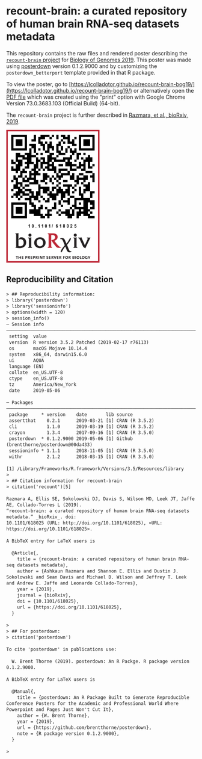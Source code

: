 recount-brain: a curated repository of human brain RNA-seq datasets metadata
============================================================================

This repository contains the raw files and rendered poster describing the [`recount-brain` project](https://github.com/LieberInstitute/recount-brain) for [Biology of Genomes 2019](https://meetings.cshl.edu/meetings.aspx?meet=GENOME&year=19). This poster was made using [posterdown](https://github.com/brentthorne/posterdown) version 0.1.2.9000 and by customizing the `posterdown_betterport` template provided in that R package.

To view the poster, go to [https://lcolladotor.github.io/recount-brain-bog19/](https://lcolladotor.github.io/recount-brain-bog19/) or alternatively open the [PDF file](recount-brain-bog19.pdf) which was created using the "print" option with Google Chrome Version 73.0.3683.103 (Official Build) (64-bit).

The `recount-brain` project is further described in [Razmara, et al., bioRxiv, 2019](https://www.biorxiv.org/content/10.1101/618025v1).

[![](Figures/qr_imglg.png)](https://www.biorxiv.org/content/10.1101/618025v1)


## Reproducibility and Citation


```{r}
> ## Reproducibility information:
> library('posterdown')
> library('sessioninfo')
> options(width = 120)
> session_info()
─ Session info ───────────────────────────────────────────────────────────────────────────────────────────────────────
 setting  value                                      
 version  R version 3.5.2 Patched (2019-02-17 r76113)
 os       macOS Mojave 10.14.4                       
 system   x86_64, darwin15.6.0                       
 ui       AQUA                                       
 language (EN)                                       
 collate  en_US.UTF-8                                
 ctype    en_US.UTF-8                                
 tz       America/New_York                           
 date     2019-05-06                                 

─ Packages ───────────────────────────────────────────────────────────────────────────────────────────────────────────
 package     * version    date       lib source                                 
 assertthat    0.2.1      2019-03-21 [1] CRAN (R 3.5.2)                         
 cli           1.1.0      2019-03-19 [1] CRAN (R 3.5.2)                         
 crayon        1.3.4      2017-09-16 [1] CRAN (R 3.5.0)                         
 posterdown  * 0.1.2.9000 2019-05-06 [1] Github (brentthorne/posterdown@00da433)
 sessioninfo * 1.1.1      2018-11-05 [1] CRAN (R 3.5.0)                         
 withr         2.1.2      2018-03-15 [1] CRAN (R 3.5.0)                         

[1] /Library/Frameworks/R.framework/Versions/3.5/Resources/library
> 
> ## Citation information for recount-brain
> citation('recount')[5]

Razmara A, Ellis SE, Sokolowski DJ, Davis S, Wilson MD, Leek JT, Jaffe AE, Collado-Torres L (2019).
“recount-brain: a curated repository of human brain RNA-seq datasets metadata.” _bioRxiv_. doi:
10.1101/618025 (URL: http://doi.org/10.1101/618025), <URL: https://doi.org/10.1101/618025>.

A BibTeX entry for LaTeX users is

  @Article{,
    title = {recount-brain: a curated repository of human brain RNA-seq datasets metadata},
    author = {Ashkaun Razmara and Shannon E. Ellis and Dustin J. Sokolowski and Sean Davis and Michael D. Wilson and Jeffrey T. Leek and Andrew E. Jaffe and Leonardo Collado-Torres},
    year = {2019},
    journal = {bioRxiv},
    doi = {10.1101/618025},
    url = {https://doi.org/10.1101/618025},
  }

> 
> ## For posterdown:
> citation('posterdown')

To cite 'posterdown' in publications use:

  W. Brent Thorne (2019). posterdown: An R Packge. R package version 0.1.2.9000.

A BibTeX entry for LaTeX users is

  @Manual{,
    title = {posterdown: An R Package Built to Generate Reproducible Conference Posters for the Academic and Professional World Where Powerpoint and Pages Just Won't Cut It},
    author = {W. Brent Thorne},
    year = {2019},
    url = {https://github.com/brentthorne/posterdown},
    note = {R package version 0.1.2.9000},
  }

> 
```
